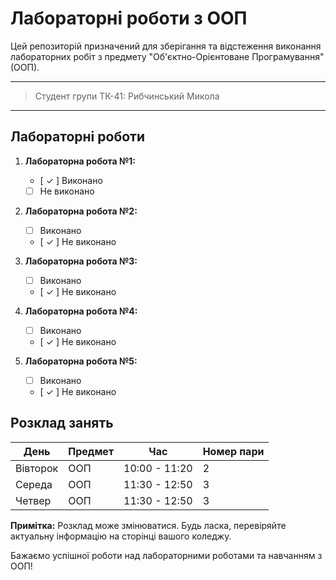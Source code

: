 # Лабораторні роботи з ООП

Цей репозиторій призначений для зберігання та відстеження виконання лабораторних робіт з предмету "Об'єктно-Орієнтоване Програмування" (ООП).

---
>Студент групи ТК-41:
>Рибчинський Микола
---
## Лабораторні роботи

1. **Лабораторна робота №1:**
   - [ ✓ ] Виконано
   - [   ] Не виконано

2. **Лабораторна робота №2:**
   - [ ] Виконано
   - [ ✓ ] Не виконано

3. **Лабораторна робота №3:**
   - [ ] Виконано
   - [ ✓ ] Не виконано

4. **Лабораторна робота №4:**
   - [ ] Виконано
   - [ ✓ ] Не виконано

5. **Лабораторна робота №5:**
   - [  ] Виконано
   - [ ✓ ] Не виконано

## Розклад занять

| День         | Предмет                        | Час         | Номер пари|
|--------------|--------------------------------|-------------|-----------|
| Вівторок   | ООП                  | 10:00 - 11:20 | 2  |
| Середа   | ООП                | 11:30 - 12:50 |  3   |
| Четвер       | ООП                  | 11:30 - 12:50 | 3  |


**Примітка:** Розклад може змінюватися. Будь ласка, перевіряйте актуальну інформацію на сторінці вашого коледжу.

Бажаємо успішної роботи над лабораторними роботами та навчанням з ООП!